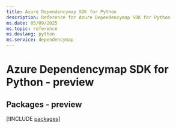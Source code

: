 ```yaml
---
title: Azure Dependencymap SDK for Python
description: Reference for Azure Dependencymap SDK for Python
ms.date: 05/09/2025
ms.topic: reference
ms.devlang: python
ms.service: dependencymap
---
```

# Azure Dependencymap SDK for Python - preview
## Packages - preview
[!INCLUDE [packages](dependencymap-index.md)]